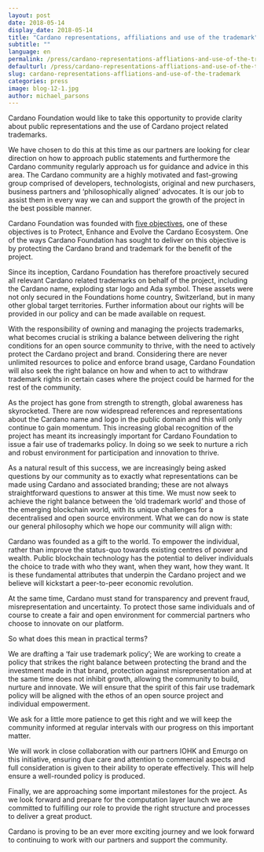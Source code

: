 ```yaml
---
layout: post
date: 2018-05-14
display_date: 2018-05-14
title: "Cardano representations, affiliations and use of the trademark"
subtitle: ""
language: en
permalink: /press/cardano-representations-affliations-and-use-of-the-trademark/
defaulturl: /press/cardano-representations-affliations-and-use-of-the-trademark/
slug: cardano-representations-affliations-and-use-of-the-trademark
categories: press
image: blog-12-1.jpg
author: michael_parsons
---
```


Cardano Foundation would like to take this opportunity to provide clarity about public representations and the use of Cardano project related trademarks.<!--break-->

We have chosen to do this at this time as our partners are looking for clear direction on how to approach public statements and furthermore the Cardano community regularly approach us for guidance and advice in this area. The Cardano community are a highly motivated and fast-growing group comprised of developers, technologists, original and new purchasers, business partners and ‘philosophically aligned’ advocates. It is our job to assist them in every way we can and support the growth of the project in the best possible manner.

Cardano Foundation was founded with [five objectives](https://cardanofoundation.org/foundation/), one of these objectives is to Protect, Enhance and Evolve the Cardano Ecosystem. One of the ways Cardano Foundation has sought to deliver on this objective is by protecting the Cardano brand and trademark for the benefit of the project.

Since its inception, Cardano Foundation has therefore proactively secured all relevant Cardano related trademarks on behalf of the project, including the Cardano name, exploding star logo and Ada symbol. These assets were not only secured in the Foundations home country, Switzerland, but in many other global target territories. Further information about our rights will be provided in our policy and can be made available on request.


With the responsibility of owning and managing the projects trademarks, what becomes crucial is striking a balance between delivering the right conditions for an open source community to thrive, with the need to actively protect the Cardano project and brand. Considering there are never unlimited resources to police and enforce brand usage, Cardano Foundation will also seek the right balance on how and when to act to withdraw trademark rights in certain cases where the project could be harmed for the rest of the community.

As the project has gone from strength to strength, global awareness has skyrocketed. There are now widespread references and representations about the Cardano name and logo in the public domain and this will only continue to gain momentum. This increasing global recognition of the project has meant its increasingly important for Cardano Foundation to issue a fair use of trademarks policy. In doing so we seek to nurture a rich and robust environment for participation and innovation to thrive.

As a natural result of this success, we are increasingly being asked questions by our community as to exactly what representations can be made using Cardano and associated branding; these are not always straightforward questions to answer at this time. We must now seek to achieve the right balance between the ‘old trademark world’ and those of the emerging blockchain world, with its unique challenges for a decentralised and open source environment.
What we can do now is state our general philosophy which we hope our community will align with:

Cardano was founded as a gift to the world. To empower the individual, rather than improve the status-quo towards existing centres of power and wealth. Public blockchain technology has the potential to deliver individuals the choice to trade with who they want, when they want, how they want. It is these fundamental attributes that underpin the Cardano project and we believe will kickstart a peer-to-peer economic revolution.

At the same time, Cardano must stand for transparency and prevent fraud, misrepresentation and uncertainty. To protect those same individuals and of course to create a fair and open environment for commercial partners who choose to innovate on our platform.

So what does this mean in practical terms?


We are drafting a ‘fair use trademark policy’; We are working to create a policy that strikes the right balance between protecting the brand and the investment made in that brand, protection against misrepresentation and at the same time does not inhibit growth, allowing the community to build, nurture and innovate. We will ensure that the spirit of this fair use trademark policy will be aligned with the ethos of an open source project and individual empowerment.

We ask for a little more patience to get this right and we will keep the community informed at regular intervals with our progress on this important matter.

We will work in close collaboration with our partners IOHK and Emurgo on this initiative, ensuring due care and attention to commercial aspects and full consideration is given to their ability to operate effectively. This will help ensure a well-rounded policy is produced.

Finally, we are approaching some important milestones for the project. As we look forward and prepare for the computation layer launch we are committed to fulfilling our role to provide the right structure and processes to deliver a great product.

Cardano is proving to be an ever more exciting journey and we look forward to continuing to work with our partners and support the community.